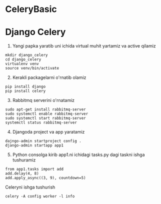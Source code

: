 # CeleryBasic

# Django Celery

1. Yangi papka yaratib uni ichida virtual muhit yartamiz va active qilamiz
```shell
mkdir django_celery
cd django_celery
virtualenv venv
source venv/bin/activate
```
2. Kerakli packagelarni o'rnatib olamiz
```shell
pip install django
pip install celery
```
3. Rabbitmq serverini o'rnatamiz
```shell
sudo apt-get install rabbitmq-server
sudo systemctl enable rabbitmq-server
sudo systemctl start rabbitmq-server
systemctl status rabbitmq-server
```
4. Djangoda project va app yaratamiz
```shell
dajngo-admin startproject config .
django-admin startapp app1
```
5. Python consolga kirib app1.ni ichidagi tasks.py dagi taskni ishga tushuramiz
```shell
from app1.tasks import add
add.delay(4, 8)
add.apply_async((3, 9), countdown=5)
```
Celeryni ishga tushurish
```shell
celery -A config worker -l info
```
